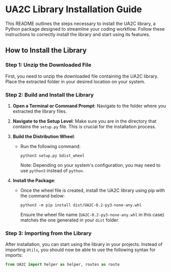# UA2C Library Installation Guide

This README outlines the steps necessary to install the UA2C library, a Python package designed to streamline your coding workflow. Follow these instructions to correctly install the library and start using its features.

## How to Install the Library

### Step 1: Unzip the Downloaded File

First, you need to unzip the downloaded file containing the UA2C library. Place the extracted folder in your desired location on your system.

### Step 2: Build and Install the Library

1. **Open a Terminal or Command Prompt**: Navigate to the folder where you extracted the library files.

2. **Navigate to the Setup Level**: Make sure you are in the directory that contains the `setup.py` file. This is crucial for the installation process.

3. **Build the Distribution Wheel**:
    - Run the following command:
      ```
      python3 setup.py bdist_wheel
      ```
      Note: Depending on your system's configuration, you may need to use `python3` instead of `python`.

4. **Install the Package**:
    - Once the wheel file is created, install the UA2C library using pip with the command below:
      ```
      python3 -m pip install dist/UA2C-0.2-py3-none-any.whl
      ```
      Ensure the wheel file name (`UA2C-0.2-py3-none-any.whl` in this case) matches the one generated in your `dist` folder.

### Step 3: Importing from the Library

After installation, you can start using the library in your projects. Instead of importing `Utils`, you should now be able to use the following syntax for imports:
```python
from UA2C import helper as helper, routes as route
